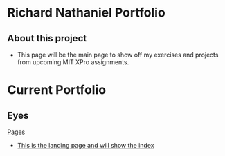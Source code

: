 # Richard Nathaniel Portfolio

## About this project
- This page will be the main page to show off my exercises and projects from upcoming MIT XPro assignments. 

# Current Portfolio
## Eyes
<a href="https://github.com/rnathaniel85/excercise-eyes" />

Pages
- This is the landing page and will show the index

